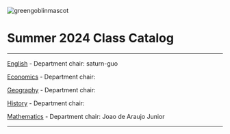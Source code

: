 ![greengoblinmascot](media/gg.jpeg)
# Summer 2024 Class Catalog
---

[English](english.md) - Department chair: saturn-guo

[Economics](economics.md) - Department chair: <github username> 

[Geography](geography.md) - Department chair: <github username>

[History](history.md) - Department chair: <github username>

[Mathematics](math.md) - Department chair: <Sky-JF> Joao de Araujo Junior

---
